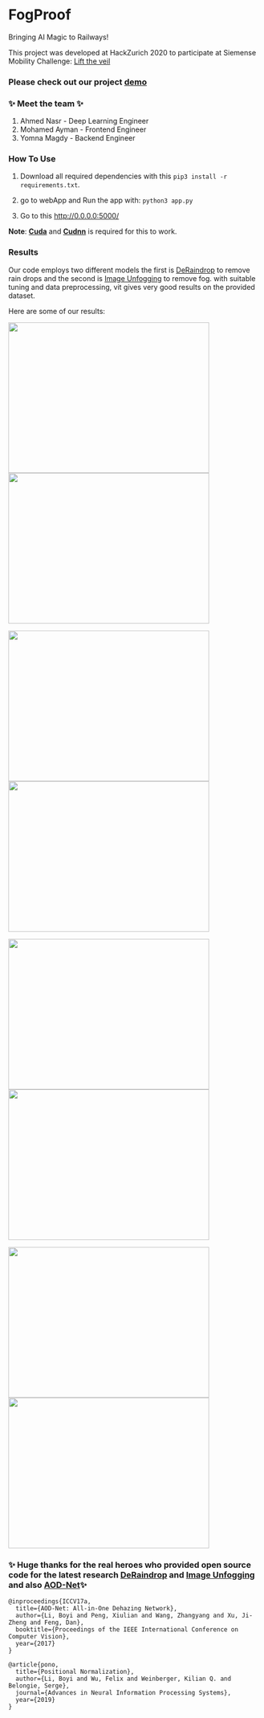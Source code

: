 # FogProof


Bringing AI Magic to Railways!

This project was developed at HackZurich 2020 to participate at Siemense Mobility Challenge: [Lift the veil](http://hackzurich.siemens.cool/)


### Please check out our project [**demo**](https://www.youtube.com/watch?v=c1owO-VarWE&feature=youtu.be)

### :sparkles: Meet the team :sparkles:

1. Ahmed Nasr     -   Deep Learning Engineer
2. Mohamed Ayman  -   Frontend Engineer
3. Yomna Magdy    -   Backend Engineer

### How To Use

1. Download all required dependencies with this
```pip3 install -r requirements.txt```.

2. go to webApp and Run the app with: ```python3 app.py```

3. Go to this http://0.0.0.0:5000/

**Note**: [**Cuda**](https://developer.nvidia.com/cuda-downloads) and [**Cudnn**](https://developer.nvidia.com/cuda-downloads) is required for this to work.


### Results

Our code employs two different models the first is [DeRaindrop](https://github.com/rui1996/DeRaindrop) to remove rain drops and the second is [Image Unfogging](https://github.com/VPanjeta/Image-Unfogging) to remove fog. with suitable tuning and data preprocessing, vit gives very good results on the provided dataset.

Here are some of our results:


<p float="center">
  <img src="images/dataset/image_00001.jpg" width="400" height = "300" /> 
  <img src="images/results/image_00001.jpg" width="400" height = "300" /> 
</p>

<p float="center">
  <img src="images/dataset/image_00077.jpg" width="400" height = "300" /> 
  <img src="images/results/image_00077.jpg" width="400" height = "300" /> 
</p>

<p float="center">
  <img src="images/dataset/image_00281.jpg" width="400" height = "300" /> 
  <img src="images/results/image_00281.jpg" width="400" height = "300" /> 
</p>

<p float="center">
  <img src="images/dataset/image_01148.jpg" width="400" height = "300" /> 
  <img src="images/results/image_01148.jpg" width="400" height = "300" /> 
</p>


 


### :sparkles: Huge thanks for the real heroes who provided open source code for the latest research [DeRaindrop](https://github.com/rui1996/DeRaindrop) and [Image Unfogging](https://github.com/VPanjeta/Image-Unfogging) and also [AOD-Net](https://github.com/Boyiliee/AOD-Net):sparkles:


```
@inproceedings{ICCV17a,
  title={AOD-Net: All-in-One Dehazing Network},
  author={Li, Boyi and Peng, Xiulian and Wang, Zhangyang and Xu, Ji-Zheng and Feng, Dan},
  booktitle={Proceedings of the IEEE International Conference on Computer Vision},
  year={2017}
}

@article{pono,
  title={Positional Normalization},
  author={Li, Boyi and Wu, Felix and Weinberger, Kilian Q. and Belongie, Serge},
  journal={Advances in Neural Information Processing Systems},
  year={2019}
}

```

